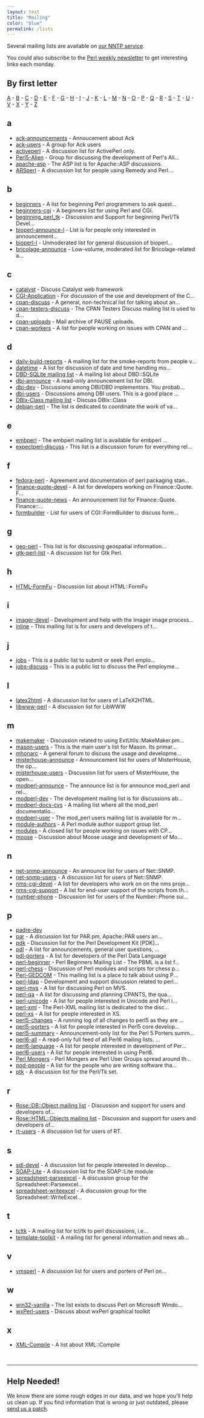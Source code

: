 ```yaml
---
layout: text
title: "Mailing"
color: "blue"
permalink: /lists
---
```


Several mailing lists are available on [our NNTP service](https://www.nntp.perl.org/group/).

You could also subscribe to the [Perl weekly newsletter](https://perlweekly.com/archive/) to get interesting links each monday.

## By first letter
[A](#a) - [B](#b) - [C](#c) - [D](#d) - [E](#e) - [F](#f) - [G](#g) - [H](#h) - [I](#i) - [J](#j) - [K](#k) - [L](#l) - [M](#m) - [N](#n) - [O](#o) - [P](#p) - [Q](#q) - [R](#r) - [S](#s) - [T](#t) - [U](#u) - [V](#v) - [X](#x) - [Y](#y) - [Z](#z)

## a
* [ack-announcements](/perldot/list/ack-announcements) - Annoucement about Ack
* [ack-users](/perldot/list/ack-users) - A group for Ack users
* [activeperl](/perldot/list/activeperl) - A discussion list for ActivePerl only.
* [Perl5-Alien](/perldot/list/alien) - Group for discussing the development of Perl's Ali...
* [apache-asp](/perldot/list/apache-asp) - The ASP list is for Apache::ASP discussions.
* [ARSperl](/perldot/list/arsperl) - A discussion list for people using Remedy and Perl...


## b
* [beginners](/perldot/list/beginners) - A list for beginning Perl programmers to ask quest...
* [beginners-cgi](/perldot/list/beginners-cgi) - A beginners list for using Perl and CGI.
* [beginning_perl_tk](/perldot/list/beginning_perl_tk) - Discussion and Support for beginning Perl/Tk Devel...
* [bioperl-announce-l](/perldot/list/bioperl-announce-l) - List is for people only interested in announcement...
* [bioperl-l](/perldot/list/bioperl-l) - Unmoderated list for general discussion of bioperl...
* [bricolage-announce](/perldot/list/bricolage-announce) - Low-volume, moderated list for Bricolage-related a...


## c
* [catalyst](/perldot/list/catalyst) - Discuss Catalyst web framework
* [CGI-Application](/perldot/list/cgi-application) - For discussion of the use and development of the C...
* [cpan-discuss](/perldot/list/cpan-discuss) - A general, non-technical list for talking about an...
* [cpan-testers-discuss](/perldot/list/cpan-testers-discuss) - The CPAN Testers Discuss mailing list is used to d...
* [cpan-uploads](/perldot/list/cpan-uploads) - Mail archive of PAUSE uploads.
* [cpan-workers](/perldot/list/cpan-workers) - A list for people working on issues with CPAN and ...


## d
* [daily-build-reports](/perldot/list/daily-build-reports) - A mailing list for the smoke-reports from people v...
* [datetime](/perldot/list/datetime) - A list for discussion of date and time handling mo...
* [DBD-SQLite mailing list](/perldot/list/dbd-sqlite) - A mailing list about DBD::SQLite
* [dbi-announce](/perldot/list/dbi-announce) - A read-only announcement list for DBI.
* [dbi-dev](/perldot/list/dbi-dev) - Discussions among DBI/DBD implementors. You probab...
* [dbi-users](/perldot/list/dbi-users) - Discussions among DBI users. This is a good place ...
* [DBIx-Class mailing list](/perldot/list/dbix-class) - Discuss DBIx::Class
* [debian-perl](/perldot/list/debian-perl) - The list is dedicated to coordinate the work of va...


## e
* [embperl](/perldot/list/embperl) - The embperl mailing list is available for embperl ...
* [expectperl-discuss](/perldot/list/expectperl-discuss) - This list is a discussion forum for everything rel...


## f
* [fedora-perl](/perldot/list/fedora-perl) - Agreement and documentation of perl packaging stan...
* [finance-quote-devel](/perldot/list/finance-quote-devel) - A list for developers working on Finance::Quote. F...
* [finance-quote-news](/perldot/list/finance-quote-news) - An announcement list for Finance::Quote. Finance::...
* [formbuilder](/perldot/list/formbuilder) - List for users of CGI::FormBuilder to discuss form...


## g
* [geo-perl](/perldot/list/geo-perl) - This list is for discussing geospatial information...
* [gtk-perl-list](/perldot/list/gtk-perl-list) - A discussion list for Gtk Perl.


## h
* [HTML-FormFu](/perldot/list/html-formfu) - Discussion list about HTML::FormFu


## i
* [imager-devel](/perldot/list/imager-devel) - Development and help with the Imager image process...
* [inline](/perldot/list/inline) - This mailing list is for users and developers of t...


## j
* [jobs](/perldot/list/jobs) - This is a public list to submit or seek Perl emplo...
* [jobs-discuss](/perldot/list/jobs-discuss) - This is a public list to discuss the Perl employme...


## l
* [latex2html](/perldot/list/latex2html) - A discussion list for users of LaTeX2HTML.
* [libwww-perl](/perldot/list/libwww-perl) - A discussion list for LibWWW


## m
* [makemaker](/perldot/list/makemaker) - Discussion related to using ExtUtils::MakeMaker.pm...
* [mason-users](/perldot/list/mason-users) - This is the main user's list for Mason. Its primar...
* [mhonarc](/perldot/list/mhonarc) - A general forum to discuss the usage and developme...
* [misterhouse-announce](/perldot/list/misterhouse-announce) - Announcement list for users of MisterHouse, the op...
* [misterhouse-users](/perldot/list/misterhouse-users) - Discussion list for users of MisterHouse, the open...
* [modperl-announce](/perldot/list/modperl-announce) - The announce list is for announce mod_perl and rel...
* [modperl-dev](/perldot/list/modperl-dev) - The development mailing list is for discussions ab...
* [modperl-docs-cvs](/perldot/list/modperl-docs-cvs) - A mailing list where all the mod_perl documentatio...
* [modperl-user](/perldot/list/modperl-user) - The mod_perl users mailing list is available for m...
* [module-authors](/perldot/list/module-authors) - A Perl module author support group list.
* [modules](/perldot/list/modules) - A closed list for people working on issues with CP...
* [moose](/perldot/list/moose) - Discussion about Moose usage and development of Mo...


## n
* [net-snmp-announce](/perldot/list/net-snmp-announce) - An announce list for users of Net::SNMP.
* [net-snmp-users](/perldot/list/net-snmp-users) - A discussion list for users of Net::SNMP.
* [nms-cgi-devel](/perldot/list/nms-cgi-devel) - A list for developers who work on on the nms proje...
* [nms-cgi-support](/perldot/list/nms-cgi-support) - A list for end-user support of the scripts from th...
* [number-phone](/perldot/list/number-phone) - Discussion list for users of the Number::Phone sui...


## p
* [padre-dev](/perldot/list/padre-dev)
* [par](/perldot/list/par) - A discussion list for PAR.pm, Apache::PAR users an...
* [pdk](/perldot/list/pdk) - Discussion list for the Perl Development Kit [PDK]...
* [pdl](/perldot/list/pdl) - A list for announcements, general user questions, ...
* [pdl-porters](/perldot/list/pdl-porters) - A list for developers of the Perl Data Language
* [perl-beginner](/perldot/list/perl-beginner) - Perl Beginners Mailing List - The PBML is a list f...
* [perl-chess](/perldot/list/perl-chess) - Discussion of Perl modules and scripts for chess p...
* [Perl-GEDCOM](/perldot/list/perl-gedcom) - This mailing list is a place to talk about using P...
* [perl-ldap](/perldot/list/perl-ldap) - Development and support discussion related to perl...
* [perl-mvs](/perldot/list/perl-mvs) - A list for discussing Perl on MVS.
* [perl-qa](/perldot/list/perl-qa) - A list for discussing and planning CPANTS, the qua...
* [perl-unicode](/perldot/list/perl-unicode) - A list for people interested in Unicode and Perl i...
* [perl-xml](/perldot/list/perl-xml) - The Perl-XML mailing list is dedicated to the disc...
* [perl-xs](/perldot/list/perl-xs) - A list for people interested in XS.
* [perl5-changes](/perldot/list/perl5-changes) - A running log of all changes to perl5 as they are ...
* [perl5-porters](/perldot/list/perl5-porters) - A list for people interested in Perl5 core develop...
* [perl5-summary](/perldot/list/perl5-summary) - Announcement-only list for the Perl 5 Porters summ...
* [perl6-all](/perldot/list/perl6-all) - A read-only full feed of all Perl6 mailing lists. ...
* [perl6-language](/perldot/list/perl6-language) - A list for people interested in development of Per...
* [perl6-users](/perldot/list/perl6-users) - A list for people interested in using Perl6.
* [Perl Mongers](/perldot/list/perlmongers) - Perl Mongers are Perl User Groups spread around th...
* [pod-people](/perldot/list/pod-people) - A list for the people who are writing software tha...
* [ptk](/perldot/list/ptk) - A discussion list for the Perl/Tk set.


## r
* [Rose::DB::Object mailing list](/perldot/list/rose-db-object) - Discussion and support for users and developers of...
* [Rose::HTML::Objects mailing list](/perldot/list/rose-html-objects) - Discussion and support for users and developers of...
* [rt-users](/perldot/list/rt-users) - A discussion list for users of RT.


## s
* [sdl-devel](/perldot/list/sdl-devel) - A discussion list for people interested in develop...
* [SOAP-Lite](/perldot/list/soap-lite) - A discussion list for the SOAP::Lite module
* [spreadsheet-parseexcel](/perldot/list/spreadsheet-parseexcel) - A discussion group for the Spreadsheet::Parseexcel...
* [spreadsheet-writeexcel](/perldot/list/spreadsheet-writeexcel) - A discussion group for the Spreadsheet::WriteExcel...


## t
* [tcltk](/perldot/list/tcltk) - A mailing list for tcl/tk to perl discussions, i.e...
* [template-toolkit](/perldot/list/template-toolkit) - A mailing list for general information and news ab...


## v
* [vmsperl](/perldot/list/vmsperl) - A discussion list for users and porters of Perl on...


## w
* [win32-vanilla](/perldot/list/win32-vanilla) - The list exists to discuss Perl on Microsoft Windo...
* [wxPerl-users](/perldot/list/wxperl-users) - Discuss about wxPerl graphical toolkit


## x
* [XML-Compile](/perldot/list/xml-compile) - A list about XML::Compile


<br/>

--------
## Help Needed!

We know there are some rough edges in our data, and we hope you'll help us clean up. 
If you find information that is wrong or just outdated, please [send us a patch](https://github.com/thibaultduponchelle/perldot/pulls). 
